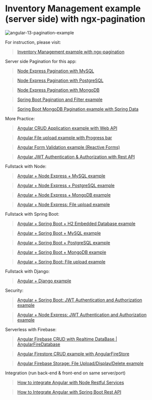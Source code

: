 # Inventory Management example (server side) with ngx-pagination

![angular-13-pagination-example](angular-13-pagination-example.png)

For instruction, please visit:

> [Inventory Management example with ngx-pagination](https://www.bezkoder.com/angular-13-pagination-ngx//)

Server side Pagination for this app:

> [Node Express Pagination with MySQL](https://www.bezkoder.com/node-js-sequelize-pagination-mysql/)

> [Node Express Pagination with PostgreSQL](https://www.bezkoder.com/node-js-pagination-postgresql/)

> [Node Express Pagination with MongoDB](https://www.bezkoder.com/node-js-mongodb-pagination/)

> [Spring Boot Pagination and Filter example](https://www.bezkoder.com/spring-boot-pagination-filter-jpa-pageable/)

> [Spring Boot MongoDB Pagination example with Spring Data](https://www.bezkoder.com/spring-boot-mongodb-pagination/)

More Practice:

> [Angular CRUD Application example with Web API](https://www.bezkoder.com/angular-13-crud-example/)

> [Angular File upload example with Progress bar](https://www.bezkoder.com/angular-13-file-upload/)

> [Angular Form Validation example (Reactive Forms)](https://www.bezkoder.com/angular-13-form-validation/)

> [Angular JWT Authentication & Authorization with Rest API](https://www.bezkoder.com/angular-12-jwt-auth/)

Fullstack with Node:

> [Angular + Node Express + MySQL example](https://www.bezkoder.com/angular-13-node-js-express-mysql/)

> [Angular + Node Express + PostgreSQL example](https://www.bezkoder.com/angular-13-node-js-express-postgresql/)

> [Angular + Node Express + MongoDB example](https://www.bezkoder.com/mean-stack-crud-example-angular-13/)

> [Angular + Node Express: File upload example](https://www.bezkoder.com/angular-13-node-express-file-upload/)

Fullstack with Spring Boot:

> [Angular + Spring Boot + H2 Embedded Database example](https://www.bezkoder.com/spring-boot-angular-13-crud/)

> [Angular + Spring Boot + MySQL example](https://www.bezkoder.com/spring-boot-angular-13-mysql/)

> [Angular + Spring Boot + PostgreSQL example](https://www.bezkoder.com/spring-boot-angular-13-postgresql/)

> [Angular + Spring Boot + MongoDB example](https://www.bezkoder.com/angular-13-spring-boot-mongodb/)

> [Angular + Spring Boot: File upload example](https://www.bezkoder.com/angular-13-spring-boot-file-upload/)

Fullstack with Django:

> [Angular + Django example](https://www.bezkoder.com/django-angular-13-crud/)

Security:

> [Angular + Spring Boot: JWT Authentication and Authorization example](https://www.bezkoder.com/angular-12-spring-boot-jwt-auth/)

> [Angular + Node Express: JWT Authentication and Authorization example](https://www.bezkoder.com/node-js-angular-12-jwt-auth/)

Serverless with Firebase:

> [Angular Firebase CRUD with Realtime DataBase | AngularFireDatabase](https://www.bezkoder.com/angular-13-firebase-crud/)

> [Angular Firestore CRUD example with AngularFireStore](https://www.bezkoder.com/angular-13-firestore-crud-angularfirestore/)

> [Angular Firebase Storage: File Upload/Display/Delete example](https://www.bezkoder.com/angular-13-firebase-storage/)

Integration (run back-end & front-end on same server/port)

> [How to integrate Angular with Node Restful Services](https://www.bezkoder.com/integrate-angular-12-node-js/)

> [How to Integrate Angular with Spring Boot Rest API](https://www.bezkoder.com/integrate-angular-12-spring-boot/)
